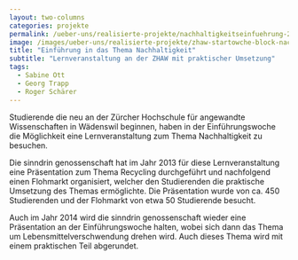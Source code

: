 ```yaml
---
layout: two-columns
categories: projekte
permalink: /ueber-uns/realisierte-projekte/nachhaltigkeitseinfuehrung-2013/
image: /images/ueber-uns/realisierte-projekte/zhaw-startowche-block-nachhaltigkeit.jpg
title: "Einführung in das Thema Nachhaltigkeit"
subtitle: "Lernveranstaltung an der ZHAW mit praktischer Umsetzung"
tags:
  - Sabine Ott
  - Georg Trapp
  - Roger Schärer
---
```

Studierende die neu an der Zürcher Hochschule für angewandte Wissenschaften in Wädenswil beginnen, haben in der Einführungswoche die Möglichkeit eine Lernveranstaltung zum Thema Nachhaltigkeit zu besuchen.

Die sinndrin genossenschaft hat im Jahr 2013 für diese Lernveranstaltung eine Präsentation zum Thema Recycling durchgeführt und nachfolgend einen Flohmarkt organisiert, welcher den Studierenden die praktische Umsetzung des Themas ermöglichte. Die Präsentation wurde von ca. 450 Studierenden und der Flohmarkt von etwa 50 Studierende besucht.

Auch im Jahr 2014 wird die sinndrin genossenschaft wieder eine Präsentation an der Einführungswoche halten, wobei sich dann das Thema um Lebensmittelverschwendung drehen wird. Auch dieses Thema wird mit einem praktischen Teil abgerundet.
